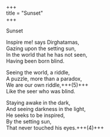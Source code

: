 +++  
title = "Sunset"  
+++  

Sunset  

Inspire me! says Dirghatamas,  
Gazing upon the setting sun,  
In the world that he has not seen,  
Having been born blind.  

Seeing the world, a riddle,  
A puzzle, more than a paradox,  
We are our own riddle,+++(5)+++  
Like the seer who was blind.  

Staying awake in the dark,  
And seeing darkness in the light,  
He seeks to be inspired,  
By the setting sun,  
That never touched his eyes.+++(4)+++  